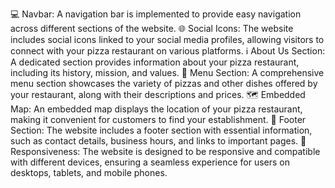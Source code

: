 💻 Navbar: A navigation bar is implemented to provide easy navigation across different sections of the website.
🌐 Social Icons: The website includes social icons linked to your social media profiles, allowing visitors to connect with your pizza restaurant on various platforms.
ℹ️ About Us Section: A dedicated section provides information about your pizza restaurant, including its history, mission, and values.
🍕 Menu Section: A comprehensive menu section showcases the variety of pizzas and other dishes offered by your restaurant, along with their descriptions and prices.
🗺️ Embedded Map: An embedded map displays the location of your pizza restaurant, making it convenient for customers to find your establishment.
📄 Footer Section: The website includes a footer section with essential information, such as contact details, business hours, and links to important pages.
📱 Responsiveness: The website is designed to be responsive and compatible with different devices, ensuring a seamless experience for users on desktops, tablets, and mobile phones.
